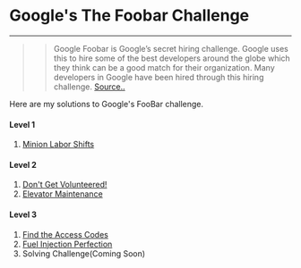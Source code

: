 # Google's The Foobar Challenge
--------------------------------------
>>Google Foobar is Google’s secret hiring challenge. Google uses this to hire some of the best developers around the globe which they think can be a good match for their organization. Many developers in Google have been hired through this hiring challenge. [Source..](https://medium.com/plutonic-services/things-you-should-know-about-google-foobar-invitation-703a535bf30f)

Here are my solutions to Google's FooBar challenge.

#### Level 1 ####
1. [Minion Labor Shifts](https://github.com/prafful98/foobar/tree/master/minion-labor-shifts)

#### Level 2 ####
1. [Don't Get Volunteered!](https://github.com/prafful98/foobar/tree/master/Level%202/dont-get-volunteered)
2. [Elevator Maintenance](https://github.com/prafful98/foobar/tree/master/Level%202/elevator-maintenance)

#### Level 3 ####
1. [Find the Access Codes](https://github.com/prafful98/foobar/tree/master/Level%203/find-the-access-codes)
2. [Fuel Injection Perfection](https://github.com/prafful98/foobar/tree/master/Level%203/fuel-injection-perfection)
3. Solving Challenge(Coming Soon)
